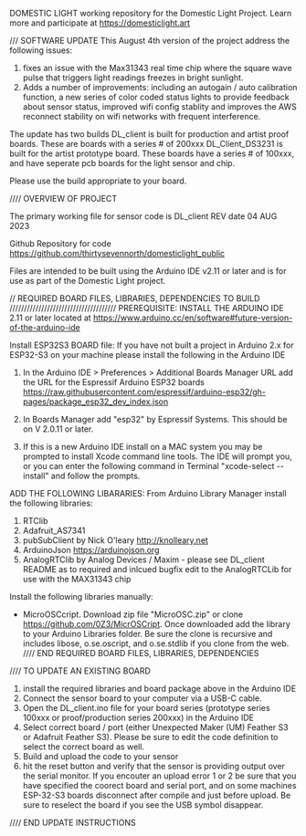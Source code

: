 DOMESTIC LIGHT
working repository for the Domestic Light Project. Learn more and participate at https://domesticlight.art 

/// SOFTWARE UPDATE
This August 4th version of the project address the following issues:
1) fixes an issue with the Max31343 real time chip where the square wave pulse that triggers light readings freezes in bright sunlight.
2) Adds a number of improvements: including an autogain / auto calibration function, a new series of color coded status lights to provide feedback about sensor status, improved wifi config stablity and improves the AWS reconnect stability on wifi networks with frequent interference.

The update has two builds
DL_client is built for production and artist proof boards. These are boards with a series # of 200xxx
DL_Client_DS3231 is built for the artist prototype board. These boards have a series # of 100xxx, and have seperate pcb boards for the light sensor and chip. 

Please use the build appropriate to your board.

//// OVERVIEW OF PROJECT 

The primary working file for sensor code is DL_client
REV date 04 AUG 2023

Github Repository for code
https://github.com/thirtysevennorth/domesticlight_public

Files are intended to be built using the Arduino IDE v2.11 or later and is for use as part of the Domestic Light project.


// REQUIRED BOARD FILES, LIBRARIES, DEPENDENCIES TO BUILD /////////////////////////////////////
PREREQUISITE:	INSTALL THE ARDUINO IDE 2.11 or later located at 
https://www.arduino.cc/en/software#future-version-of-the-arduino-ide

Install ESP32S3 BOARD file:
If you have not built a project in Arduino 2.x for ESP32-S3 on your machine please install the following in the Arduino IDE
1) In the Arduino IDE > Preferences > Additional Boards Manager URL add the URL for the 
Espressif Arduino ESP32 boards
https://raw.githubusercontent.com/espressif/arduino-esp32/gh-pages/package_esp32_dev_index.json

2) In Boards Manager add "esp32" by Espressif Systems. This should be on V 2.0.11 or later.

3) If this is a new Arduino IDE install on a MAC system you may be prompted to install Xcode command line tools. The IDE will prompt you, or you can enter the following command in Terminal "xcode-select --install" and follow the prompts.

ADD THE FOLLOWING LIBARARIES:
From Arduino Library Manager install the following libraries:
1) RTClib
2) Adafruit_AS7341
3) pubSubClient by Nick O'leary http://knolleary.net
4) ArduinoJson https://arduinojson.org
5) AnalogRTClib by Analog Devices / Maxim - please see DL_client README as to required and inlcued bugfix edit to the AnalogRTCLib for use with the MAX31343 chip

Install the following libraries manually:
* MicroOSCcript. Download zip file "MicroOSC.zip" or  clone https://github.com/0Z3/MicrOSCript. Once downloaded add the library to your Arduino Libraries folder. 
Be sure the clone is recursive and includes libose, o.se.oscript, and o.se.stdlib if you clone from the web.
//// END REQUIRED BOARD FILES, LIBRARIES, DEPENDENCIES 

//// TO UPDATE AN EXISTING BOARD
1) install the required libraries and board package above in the Arduino IDE
2) Connect the sensor board to your computer via a USB-C cable.
3) Open the DL_client.ino file for your board series (prototype series 100xxx or proof/production series 200xxx) in the Arduino IDE
4) Select correct board / port (either Unexpected Maker (UM) Feather S3 or Adafruit Feather S3). Please be sure to edit the code definition to select the correct board as well.
5) Build and upload the code to your sensor
6) hit the reset button and verify that the sensor is providing output over the serial monitor.
If you encouter an upload error 1 or 2 be sure that you have specified the coorect board and serial port, and on some machines ESP-32-S3 boards disconnect after compile and just before upload. Be sure to reselect the board if you see the USB symbol disappear.

//// END UPDATE INSTRUCTIONS
